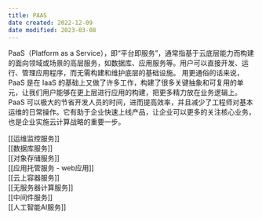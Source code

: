 ```yaml
---
title: PAAS
date created: 2022-12-09
date modified: 2023-03-08
---
```


PaaS（Platform as a Service），即“平台即服务”，通常指基于云底层能力而构建的面向领域或场景的高层服务，如数据库、应用服务等。用户可以直接开发、运行、管理应用程序，而无需构建和维护底层的基础设施。
用更通俗的话来说，PaaS 是在 IaaS 的基础上又做了许多工作，构建了很多关键抽象和可复用的单元，让我们用户能够在更上层进行应用的构建，把更多精力放在业务逻辑上。PaaS 可以极大的节省开发人员的时间，进而提高效率，并且减少了工程师对基本运维的日常操作。它有助于企业快速上线产品，让企业可以更多的关注核心业务，也是企业实施云计算战略的重要一步。

[[运维监控服务]]  
[[数据库服务]]  
[[对象存储服务]]  
[[应用托管服务 - web应用]]  
[[云上容器服务]]  
[[无服务器计算服务]]  
[[中间件服务]]  
[[人工智能AI服务]]
